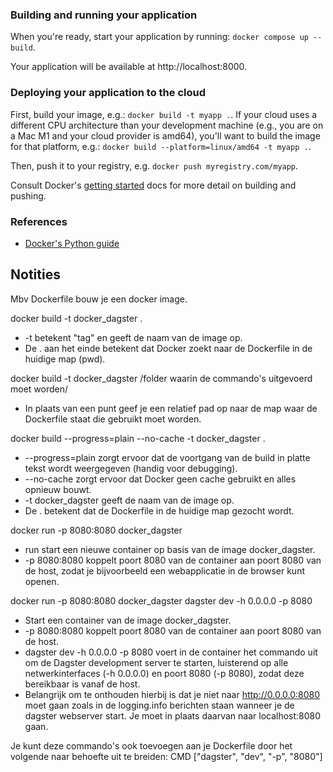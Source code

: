 ### Building and running your application

When you're ready, start your application by running:
`docker compose up --build`.

Your application will be available at http://localhost:8000.

### Deploying your application to the cloud

First, build your image, e.g.: `docker build -t myapp .`.
If your cloud uses a different CPU architecture than your development
machine (e.g., you are on a Mac M1 and your cloud provider is amd64),
you'll want to build the image for that platform, e.g.:
`docker build --platform=linux/amd64 -t myapp .`.

Then, push it to your registry, e.g. `docker push myregistry.com/myapp`.

Consult Docker's [getting started](https://docs.docker.com/go/get-started-sharing/)
docs for more detail on building and pushing.

### References
* [Docker's Python guide](https://docs.docker.com/language/python/)

## Notities
Mbv Dockerfile bouw je een docker image. 

docker build -t docker_dagster .
- -t betekent "tag" en geeft de naam van de image op.
- De . aan het einde betekent dat Docker zoekt naar de Dockerfile in de huidige map (pwd).

docker build -t docker_dagster /folder waarin de commando's uitgevoerd moet worden/
- In plaats van een punt geef je een relatief pad op naar de map waar de Dockerfile staat die gebruikt moet worden.

docker build --progress=plain --no-cache -t docker_dagster .
- --progress=plain zorgt ervoor dat de voortgang van de build in platte tekst wordt weergegeven (handig voor debugging).
- --no-cache zorgt ervoor dat Docker geen cache gebruikt en alles opnieuw bouwt.
- -t docker_dagster geeft de naam van de image op.
- De . betekent dat de Dockerfile in de huidige map gezocht wordt.

docker run -p 8080:8080 docker_dagster
- run start een nieuwe container op basis van de image docker_dagster.
- -p 8080:8080 koppelt poort 8080 van de container aan poort 8080 van de host, zodat je bijvoorbeeld een webapplicatie in de browser kunt openen.

docker run -p 8080:8080 docker_dagster dagster dev -h 0.0.0.0 -p 8080
- Start een container van de image docker_dagster.
- -p 8080:8080 koppelt poort 8080 van de container aan poort 8080 van de host.
- dagster dev -h 0.0.0.0 -p 8080 voert in de container het commando uit om de Dagster development server te starten, luisterend op alle netwerkinterfaces (-h 0.0.0.0) en poort 8080 (-p 8080), zodat deze bereikbaar is vanaf de host.
- Belangrijk om te onthouden hierbij is dat je niet naar http://0.0.0.0:8080 moet gaan zoals in de logging.info berichten staan wanneer je de dagster webserver start. Je moet in plaats daarvan naar localhost:8080 gaan. 

Je kunt deze commando's ook toevoegen aan je Dockerfile door het volgende naar behoefte uit te breiden: CMD ["dagster", "dev", "-p", "8080"]